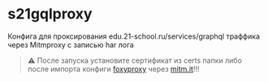 # s21gqlproxy
Конфига для проксирования edu.21-school.ru/services/graphql траффика через Mitmproxy с записью har лога

> :warning: После запуска установите сертификат из certs папки либо после импорта конфиги [foxyproxy](https://getfoxyproxy.org/downloads/) через [mitm.it](http://mitm.it)!!!